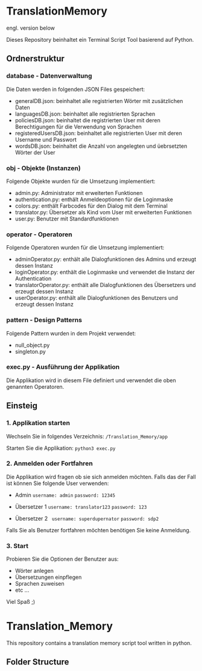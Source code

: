 # TranslationMemory
engl. version below

Dieses Repository beinhaltet ein Terminal Script Tool basierend auf Python.

## Ordnerstruktur
### database - Datenverwaltung
Die Daten werden in folgenden JSON Files gespeichert:
- generalDB.json: beinhaltet alle registrierten Wörter mit zusätzlichen Daten
- languagesDB.json: beinhaltet alle registrierten Sprachen 
- policiesDB.json: beinhaltet die registrierten User mit deren Berechtigungen für die Verwendung von Sprachen
- registeredUsersDB.json: beinhaltet alle registrierten User mit deren Username und Passwort
- wordsDB.json: beinhaltet die Anzahl von angelegten und üebrsetzten Wörter der User

### obj - Objekte (Instanzen)
Folgende Objekte wurden für die Umsetzung implementiert:
- admin.py: Administrator mit erweiterten Funktionen
- authentication.py: enthält Anmeldeoptionen für die Loginmaske
- colors.py: enthält Farbcodes für den Dialog mit dem Terminal
- translator.py: Übersetzer als Kind vom User mit erweiterten Funktionen
- user.py: Benutzer mit Standardfunktionen

### operator -  Operatoren
Folgende Operatoren wurden für die Umsetzung implementiert:
- adminOperator.py: enthält alle Dialogfunktionen des Admins und erzeugt dessen Instanz
- loginOperator.py: enthält die Loginmaske und verwendet die Instanz der Authentication 
- translatorOperator.py: enthält alle Dialogfunktionen des Übersetzers und erzeugt dessen Instanz
- userOperator.py: enthält alle Dialogfunktionen des Benutzers und erzeugt dessen Instanz

### pattern - Design Patterns
Folgende Pattern wurden in dem Projekt verwendet:
- null_object.py
- singleton.py

### exec.py - Ausführung der Applikation
Die Applikation wird in diesem File definiert und verwendet die oben genannten Operatoren.


## Einsteig

### 1. Applikation starten
Wechseln Sie in folgendes Verzeichnis:
``` /Translation_Memory/app ```

Starten Sie die Applikation:
``` python3 exec.py ```

### 2. Anmelden oder Fortfahren
Die Applikation wird fragen ob sie sich anmelden möchten. Falls das der Fall ist können Sie folgende User verwenden:

- Admin
``` username: admin ```
``` password: 12345 ```

- Übersetzer 1
``` username: translator123 ```
``` password: 123 ```

- Übersetzer 2
``` username: superdupernator```
``` password: sdp2 ```

Falls Sie als Benutzer fortfahren möchten benötigen Sie keine Anmeldung.

### 3. Start
Probieren Sie die Optionen der Benutzer aus:
- Wörter anlegen
- Übersetzungen einpflegen
- Sprachen zuweisen 
- etc ...

Viel Spaß ;)






# Translation_Memory
This repository contains a translation memory script tool written in python. 

## Folder Structure
